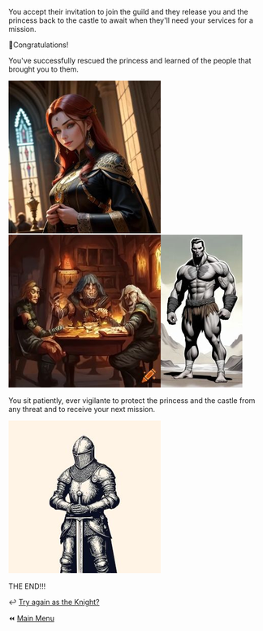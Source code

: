 You accept their invitation to join the guild and they release you and the princess back to the castle to await when they'll need your services for a mission.

:tada:Congratulations!

You've successfully rescued the princess and learned of the people that brought you to them.

![Princess](./img/princesssm.jpg)![Guild](./img/sitting_at_tablesm.jpg)![Fighter](./img/fightersm.jpg)

You sit patiently, ever vigilante to protect the princess and the castle from any threat and to receive your next mission.

![Knight](./img/knightsm.jpg)

THE END!!!

:leftwards_arrow_with_hook: [Try again as the Knight?](./KnightStart.md)

:rewind: [Main Menu](../_main-menu.md)